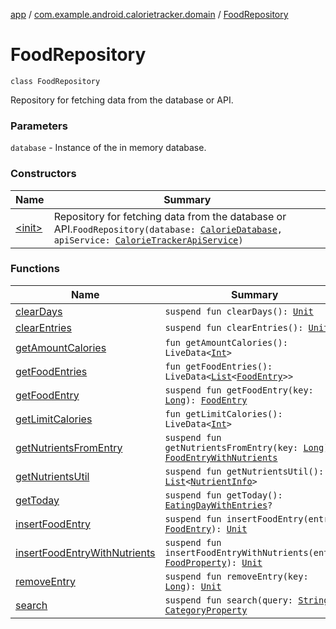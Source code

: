 [app](../../index.md) / [com.example.android.calorietracker.domain](../index.md) / [FoodRepository](./index.md)

# FoodRepository

`class FoodRepository`

Repository for fetching data from the database or API.

### Parameters

`database` - Instance of the in memory database.

### Constructors

| Name | Summary |
|---|---|
| [&lt;init&gt;](-init-.md) | Repository for fetching data from the database or API.`FoodRepository(database: `[`CalorieDatabase`](../../com.example.android.calorietracker.data.room/-calorie-database/index.md)`, apiService: `[`CalorieTrackerApiService`](../../com.example.android.calorietracker.data.network/-calorie-tracker-api-service/index.md)`)` |

### Functions

| Name | Summary |
|---|---|
| [clearDays](clear-days.md) | `suspend fun clearDays(): `[`Unit`](https://kotlinlang.org/api/latest/jvm/stdlib/kotlin/-unit/index.html) |
| [clearEntries](clear-entries.md) | `suspend fun clearEntries(): `[`Unit`](https://kotlinlang.org/api/latest/jvm/stdlib/kotlin/-unit/index.html) |
| [getAmountCalories](get-amount-calories.md) | `fun getAmountCalories(): LiveData<`[`Int`](https://kotlinlang.org/api/latest/jvm/stdlib/kotlin/-int/index.html)`>` |
| [getFoodEntries](get-food-entries.md) | `fun getFoodEntries(): LiveData<`[`List`](https://kotlinlang.org/api/latest/jvm/stdlib/kotlin.collections/-list/index.html)`<`[`FoodEntry`](../../com.example.android.calorietracker.data.room.entities/-food-entry/index.md)`>>` |
| [getFoodEntry](get-food-entry.md) | `suspend fun getFoodEntry(key: `[`Long`](https://kotlinlang.org/api/latest/jvm/stdlib/kotlin/-long/index.html)`): `[`FoodEntry`](../../com.example.android.calorietracker.data.room.entities/-food-entry/index.md) |
| [getLimitCalories](get-limit-calories.md) | `fun getLimitCalories(): LiveData<`[`Int`](https://kotlinlang.org/api/latest/jvm/stdlib/kotlin/-int/index.html)`>` |
| [getNutrientsFromEntry](get-nutrients-from-entry.md) | `suspend fun getNutrientsFromEntry(key: `[`Long`](https://kotlinlang.org/api/latest/jvm/stdlib/kotlin/-long/index.html)`): `[`FoodEntryWithNutrients`](../../com.example.android.calorietracker.data.room.entities/-food-entry-with-nutrients/index.md) |
| [getNutrientsUtil](get-nutrients-util.md) | `suspend fun getNutrientsUtil(): `[`List`](https://kotlinlang.org/api/latest/jvm/stdlib/kotlin.collections/-list/index.html)`<`[`NutrientInfo`](../../com.example.android.calorietracker.data.network.dto/-nutrient-info/index.md)`>` |
| [getToday](get-today.md) | `suspend fun getToday(): `[`EatingDayWithEntries`](../../com.example.android.calorietracker.data.room.entities/-eating-day-with-entries/index.md)`?` |
| [insertFoodEntry](insert-food-entry.md) | `suspend fun insertFoodEntry(entry: `[`FoodEntry`](../../com.example.android.calorietracker.data.room.entities/-food-entry/index.md)`): `[`Unit`](https://kotlinlang.org/api/latest/jvm/stdlib/kotlin/-unit/index.html) |
| [insertFoodEntryWithNutrients](insert-food-entry-with-nutrients.md) | `suspend fun insertFoodEntryWithNutrients(entry: `[`FoodProperty`](../../com.example.android.calorietracker.data.network.dto/-food-property/index.md)`): `[`Unit`](https://kotlinlang.org/api/latest/jvm/stdlib/kotlin/-unit/index.html) |
| [removeEntry](remove-entry.md) | `suspend fun removeEntry(key: `[`Long`](https://kotlinlang.org/api/latest/jvm/stdlib/kotlin/-long/index.html)`): `[`Unit`](https://kotlinlang.org/api/latest/jvm/stdlib/kotlin/-unit/index.html) |
| [search](search.md) | `suspend fun search(query: `[`String`](https://kotlinlang.org/api/latest/jvm/stdlib/kotlin/-string/index.html)`): `[`CategoryProperty`](../../com.example.android.calorietracker.data.network.dto/-category-property/index.md) |
